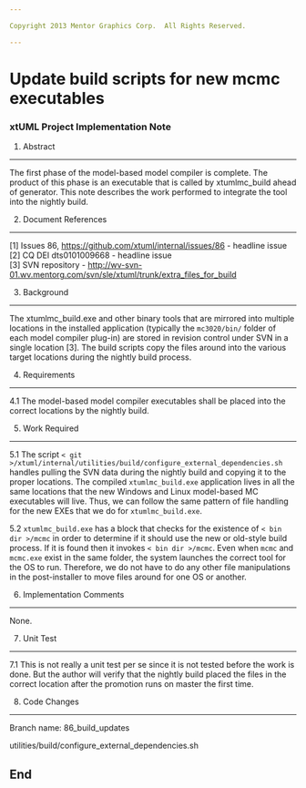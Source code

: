 ```yaml
---

Copyright 2013 Mentor Graphics Corp.  All Rights Reserved.

---
```


# Update build scripts for new mcmc executables
### xtUML Project Implementation Note


1. Abstract
-----------
The first phase of the model-based model compiler is complete.  The product of
this phase is an executable that is called by xtumlmc_build ahead of generator.
This note describes the work performed to integrate the tool into the nightly
build.

2. Document References
----------------------
[1] Issues 86, https://github.com/xtuml/internal/issues/86  - headline issue  
[2] CQ DEI dts0101009668 - headline issue  
[3] SVN repository - http://wv-svn-01.wv.mentorg.com/svn/sle/xtuml/trunk/extra_files_for_build      

3. Background
-------------
The xtumlmc_build.exe and other binary tools that are mirrored into multiple
locations in the installed application (typically the ```mc3020/bin/``` folder
of each model compiler plug-in) are stored in revision control under SVN in
a single location [3].  The build scripts copy the files around into the various
target locations during the nightly build process.  

4. Requirements
---------------
4.1  The model-based model compiler executables shall be placed into the correct
  locations by the nightly build.
  
5. Work Required
----------------
5.1  The script ```< git >/xtuml/internal/utilities/build/configure_external_dependencies.sh``` handles
  pulling the SVN data during the nightly build and copying it to the proper locations.  The 
  compiled ```xtumlmc_build.exe``` application lives in all the same locations that the new
  Windows and Linux model-based MC executables will live.  Thus, we can follow the same pattern
  of file handling for the new EXEs that we do for ```xtumlmc_build.exe```.  

5.2  ```xtumlmc_build.exe``` has a block that checks for the existence of ```< bin dir >/mcmc``` in 
  order to determine if it should use the new or old-style build process.  If it is found
  then it invokes ```< bin dir >/mcmc```.  Even when ```mcmc``` and ```mcmc.exe``` exist in 
  the same folder, the system launches the correct tool for the OS to run.  Therefore, we do
  not have to do any other file manipulations in the post-installer to move files around for
  one OS or another.  
  
6. Implementation Comments
--------------------------
None.

7. Unit Test
------------
7.1  This is not really a unit test per se since it is not tested before the work
  is done.  But the author will verify that the nightly build placed the files in 
  the correct location after the promotion runs on master the first time.

8. Code Changes
---------------
Branch name: 86_build_updates

utilities/build/configure_external_dependencies.sh

End
---

